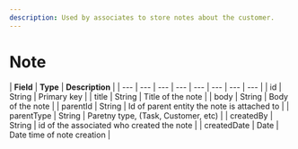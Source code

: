 ```yaml
---
description: Used by associates to store notes about the customer.
---
```


# Note

| **Field** | **Type** | **Description** |
| --- | --- | --- | --- | --- | --- | --- | --- |
| id | String | Primary key |
| title |  String | Title of the note |
| body |  String | Body of the note |
| parentId | String | Id of parent entity the note is attached to |
| parentType | String | Paretny type, \(Task, Customer, etc\) |
| createdBy | String | id of the associated who created the note |
| createdDate | Date | Date time of note creation |

